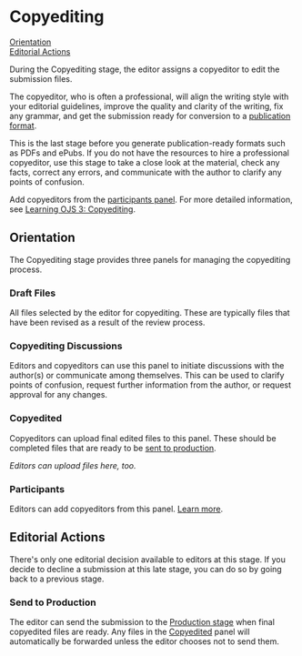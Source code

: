 # Copyediting

[Orientation](copyediting#orientation)  
[Editorial Actions](copyediting#editorial-actions)

During the Copyediting stage, the editor assigns a copyeditor to edit the submission files.

The copyeditor, who is often a professional, will align the writing style with your editorial guidelines, improve the quality and clarity of the writing, fix any grammar, and get the submission ready for conversion to a [publication format](production).

This is the last stage before you generate publication-ready formats such as PDFs and ePubs. If you do not have the resources to hire a professional copyeditor, use this stage to take a close look at the material, check any facts, correct any errors, and communicate with the author to clarify any points of confusion.

Add copyeditors from the [participants panel](../editorial-workflow#participants).
For more detailed information, see [Learning OJS 3: Copyediting](https://docs.pkp.sfu.ca/learning-ojs/en/editorial-workflow#copyediting).

## <a name="orientation"></a>Orientation

The Copyediting stage provides three panels for managing the copyediting process.

### <a name="draft-files"></a>Draft Files

All files selected by the editor for copyediting. These are typically files that have been revised as a result of the review process.

### <a name="copyediting-discussions"></a>Copyediting Discussions

Editors and copyeditors can use this panel to initiate discussions with the author(s) or communicate among themselves. This can be used to clarify points of confusion, request further information from the author, or request approval for any changes.

### <a name="copyedited"></a>Copyedited

Copyeditors can upload final edited files to this panel. These should be completed files that are ready to be [sent to production](copyediting#editorial-actions).

*Editors can upload files here, too.*

### <a name="participants"></a>Participants

Editors can add copyeditors from this panel. [Learn more](../editorial-workflow#participants).

## <a name="editorial-actions"></a>Editorial Actions

There's only one editorial decision available to editors at this stage. If you decide to decline a submission at this late stage, you can do so by going back to a previous stage.

### <a name="production"></a>Send to Production

The editor can send the submission to the [Production stage](production) when final copyedited files are ready. Any files in the [Copyedited](copyediting#copyedited) panel will automatically be forwarded unless the editor chooses not to send them.
